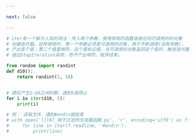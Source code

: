 ```yaml
---

next: false

---
```




<BlogInfo id="839" title="14.iter的高阶用法" author="白日梦想猿" pv=0 read_times=0 pre_cost_time="0分22秒" category="可迭代对象_迭代器和生成器" tag_list="['可迭代对象_迭代器和生成器']" create_time="2022.04.17 15:33:51" update_time="2022.04.18 10:29:07" />

```python
# iter有一个鲜为人知的用法：传入两个参数，使用常规的函数或者任何可调用的的对象
# 创建迭代器。这样使用时，第一个参数必须是可调用的对象，用于不断调用(没有参数)，
# 产出各个值；第二个值是哨符，这个是标记值，当可调用的对象返回这个值时，触发迭代器
# 抛出StopIteration异常，而不产出哨符，程序结束。

from random import randint
def d10():
    return randint(1, 10)


# 随机产生1~10之间的数，遇到5就停止
for i in iter(d10, 5):
    print(i)

# 例： 读取文件，遇到#end\n就结束
# with open('lll07_用于过滤的生成器函数.py', 'r', encoding='utf8') as f:
#     for line in iter(f.readline, '#end\n'):
#         print(line)

```



<ActionBox />
